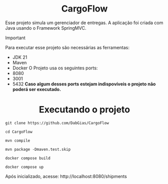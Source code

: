 <h1 align="center">CargoFlow</h1>

Esse projeto simula um gerenciador de entregas. A aplicação foi criada com Java usando o Framework SpringMVC.

> [!IMPORTANT]
> Para executar esse projeto são necessárias as ferramentas:
> - JDK 21
> - Maven
> - Docker
> O Projeto usa os seguintes ports:
> - 8080
> - 3001
> - 5432
> **Caso algum desses ports estejam indispovíveis o projeto não poderá ser executado.**

<h1 align="center">Executando o projeto</h1>

```
git clone https://github.com/DabGias/CargoFlow

cd CargoFlow

mvn compile

mvn package -Dmaven.test.skip

docker compose build

docker compose up
```

Após inicializado, acesse: http://localhost:8080/shipments
